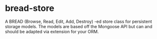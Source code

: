 # bread-store
A BREAD (Browse, Read, Edit, Add, Destroy) -ed store class for persistent storage models.
The models are based off the Mongoose API but can and should be adapted via extension for your ORM.
